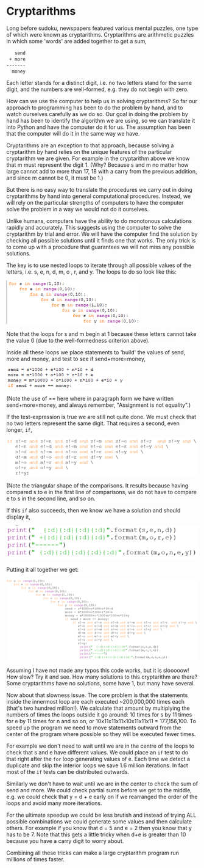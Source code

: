 # Cryptarithms

Long before sudoku, newspapers featured various mental puzzles, one type
of which were known as cryptarithms. Cryptarithms are arithmetic puzzles
in which some 'words' are added together to get a sum,

       send
     + more
    -------
      money

Each letter stands for a distinct digit, i.e. no two letters stand for
the same digit, and the numbers are well-formed, e.g. they do not begin
with zero.

How can we use the computer to help us in solving cryptarithms? So far
our approach to programming has been to do the problem by hand, and to
watch ourselves carefully as we do so. Our goal in doing the problem by
hand has been to identify the algorithm we are using, so we can
translate it into Python and have the computer do it for us. The
assumption has been that the computer will do it in the same way we
have.

Cryptarithms are an exception to that approach, because solving a
cryptarithm by hand relies on the unique features of the particular
cryptarithm we are given. For example in the cryptarithm above we know
that m must represent the digit 1. (Why? Because s and m no matter how
large cannot add to more than 17, 18 with a carry from the previous
addition, and since m cannot be 0, it must be 1.)

But there is no easy way to translate the procedures we carry out in
doing cryptarithms by hand into general computational procedures.
Instead, we will rely on the particular strengths of computers to have
the computer solve the problem in a way we would not do it ourselves.

Unlike humans, computers have the ability to do monotonous calculations
rapidly and accurately. This suggests using the computer to solve the
cryptarithm by trial and error. We will have the computer find the
solution by checking all possible solutions until it finds one that
works. The only trick is to come up with a procedure that guarantees we
will not miss any possible solutions.

The key is to use nested loops to iterate through all possible values of
the letters, i.e. s, e, n, d, m, o , r, and y. The loops to do so look
like this:

![.](27_send_more_money_1_py.png)

Note that the loops for s and m begin at 1 because these letters cannot
take the value 0 (due to the well-formedness criterion above).

Inside all these loops we place statements to 'build' the values of
send, more and money, and test to see if send+more=money,

![.](27_send_more_money_2_py.png)

(Note the use of == here where in paragraph form we have written
send+more=money, and always remember, "Assignment is not equality".)

If the test-expression is true we are still not quite done. We must
check that no two letters represent the same digit. That requires a
second, even longer, `if`,

![](27_send_more_money_3_py.png)

(Note the triangular shape of the comparisons. It results because having
compared s to e in the first line of comparisons, we do not have to
compare e to s in the second line, and so on.

If this `if` also succeeds, then we know we have a solution and should
display it,

![](27_send_more_money_4_py.png)

Putting it all together we get:

![](27_send_more_money_5_py.png)

Assuming I have not made any typos this code works, but it is slooooow!
How slow? Try it and see. How many solutions to this cryptarithm are
there? Some cryptarithms have no solutions, some have 1, but many have
several.

Now about that slowness issue. The core problem is that the statements
inside the innermost loop are each executed \~200,000,000 times each
(that's two hundred million!). We calculate that amount by multiplying
the numbers of times the loops outside it go around: 10 times for s by
11 times for e by 11 times for n and so on, or 10x11x11x11x10x11x11x11 =
177,156,100. To speed up the program we need to move statements outward
from the center of the program where possible so they will be executed
fewer times.

For example we don't need to wait until we are in the centre of the
loops to check that s and e have different values. We could place
an `if` test to do that right after the `for` loop generating values of
e. Each time we detect a duplicate and skip the interior loops we save
1.6 million iterations. In fact most of the `if` tests can be
distributed outwards.

Similarly we don't have to wait until we are in the center to check the
sum of send and more. We could check partial sums before we get to the
middle, e.g. we could check that y = d + e early on if we rearranged the
order of the loops and avoid many more iterations.

For the ultimate speedup we could be less brutish and instead of trying
ALL possible combinations we could generate some values and then
calculate others. For example if you know that d = 5 and e = 2 then you
know that y has to be 7. Note that this gets a little tricky when d+e is
greater than 10 because you have a carry digit to worry about.

Combining all these tricks can make a large cryptarithm program run
millions of times faster.
